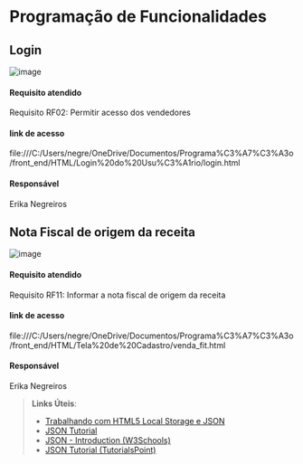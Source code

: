 # Programação de Funcionalidades


## Login 
![image](https://github.com/ICEI-PUC-Minas-PMV-ADS/pmv-ads-2023-2-e1-proj-web-t11-pmv-ads-2023-2-e1-proj-web-t11/assets/149336734/39af3f35-0108-46bf-9b38-7abf4239159b)

#### Requisito atendido
Requisito RF02: Permitir acesso dos vendedores

#### link de acesso

file:///C:/Users/negre/OneDrive/Documentos/Programa%C3%A7%C3%A3o/front_end/HTML/Login%20do%20Usu%C3%A1rio/login.html

#### Responsável

Erika Negreiros

## Nota Fiscal de origem da receita
![image](https://github.com/ICEI-PUC-Minas-PMV-ADS/pmv-ads-2023-2-e1-proj-web-t11-pmv-ads-2023-2-e1-proj-web-t11/assets/149336734/37a43708-4d3c-40a3-93a9-776dd041b906)


#### Requisito atendido
Requisito RF11: Informar a nota fiscal de origem da receita

#### link de acesso
file:///C:/Users/negre/OneDrive/Documentos/Programa%C3%A7%C3%A3o/front_end/HTML/Tela%20de%20Cadastro/venda_fit.html

#### Responsável

Erika Negreiros


> **Links Úteis**:
> - [Trabalhando com HTML5 Local Storage e JSON](https://www.devmedia.com.br/trabalhando-com-html5-local-storage-e-json/29045)
> - [JSON Tutorial](https://www.w3resource.com/JSON)
> - [JSON - Introduction (W3Schools)](https://www.w3schools.com/js/js_json_intro.asp)
> - [JSON Tutorial (TutorialsPoint)](https://www.tutorialspoint.com/json/index.htm)

